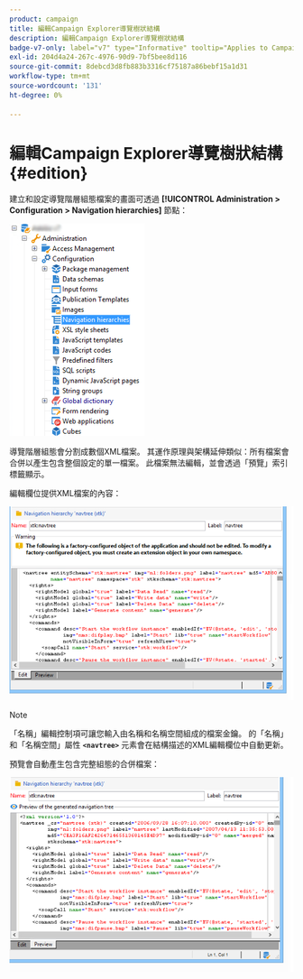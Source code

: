 ```yaml
---
product: campaign
title: 編輯Campaign Explorer導覽樹狀結構
description: 編輯Campaign Explorer導覽樹狀結構
badge-v7-only: label="v7" type="Informative" tooltip="Applies to Campaign Classic v7 only"
exl-id: 204d4a24-267c-4976-90d9-7bf5bee8d116
source-git-commit: 8debcd3d8fb883b3316cf75187a86bebf15a1d31
workflow-type: tm+mt
source-wordcount: '131'
ht-degree: 0%

---
```



# 編輯Campaign Explorer導覽樹狀結構{#edition}

建立和設定導覽階層組態檔案的畫面可透過 **[!UICONTROL Administration > Configuration > Navigation hierarchies]** 節點：

![](assets/d_ncs_integration_navigation_arbo.png)

導覽階層組態會分割成數個XML檔案。 其運作原理與架構延伸類似：所有檔案會合併以產生包含整個設定的單一檔案。 此檔案無法編輯，並會透過「預覽」索引標籤顯示。

編輯欄位提供XML檔案的內容：

![](assets/d_ncs_integration_navigation_edit.png)

>[!NOTE]
>
>「名稱」編輯控制項可讓您輸入由名稱和名稱空間組成的檔案金鑰。 的「名稱」和「名稱空間」屬性 **`<navtree>`** 元素會在結構描述的XML編輯欄位中自動更新。

預覽會自動產生包含完整組態的合併檔案：

![](assets/d_ncs_integration_navigation_preview.png)
